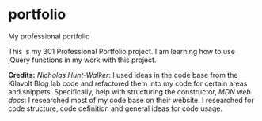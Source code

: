 # portfolio
My professional portfolio

This is my 301 Professional Portfolio project. I am learning how to use jQuery functions in my work with this project.





**Credits:**
*Nicholas Hunt-Walker*: I used ideas in the code base from the Kilavolt Blog lab code and refactored them into my code for certain areas and snippets. Specifically, help with structuring the constructor,
*MDN web docs*: I researched most of my code base on their website. I researched for code structure, code definition and general ideas for code usage.
